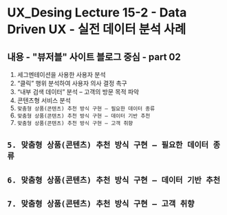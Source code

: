 # UX_Desing Lecture 15-2 - Data Driven UX - 실전 데이터 분석 사례

## 내용 - "뷰저블" 사이트 블로그 중심 - part 02
1. 세그멘테이션을 사용한 사용자 분석
2. “클릭” 행위 분석하여 사용자 의사 결정 촉구
3. “내부 검색 데이터” 분석 – 고객의 방문 목적 파악
4. 콘텐츠형 서비스 분석
5. `맞춤형 상품(콘텐츠) 추천 방식 구현 – 필요한 데이터 종류`
6. `맞춤형 상품(콘텐츠) 추천 방식 구현 – 데이터 기반 추천`
7. `맞춤형 상품(콘텐츠) 추천 방식 구현 – 고객 취향`


## `5. 맞춤형 상품(콘텐츠) 추천 방식 구현 – 필요한 데이터 종류`

## `6. 맞춤형 상품(콘텐츠) 추천 방식 구현 – 데이터 기반 추천`

## `7. 맞춤형 상품(콘텐츠) 추천 방식 구현 – 고객 취향`